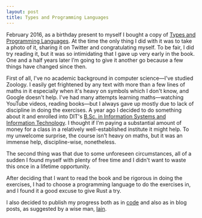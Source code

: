 ```yaml
---
layout: post
title: Types and Programming Languages
---
```

February 2016, as a birthday present to myself I bought a copy of [Types and Programming Languages](https://www.cis.upenn.edu/~bcpierce/tapl/).  At the time the only thing I did with it was to take a photo of it, sharing it on Twitter and congratulating myself.  To be fair, I did try reading it, but it was so intimidating that I gave up very early in the book. One and a half years later I’m going to give it another go because a few things have changed since then.

First of all, I've no academic background in computer science—I've studied Zoology.  I easily get frightened by any text with more than a few lines of maths in it especially when it's heavy on symbols which I don't know, and Google doesn't help.  I've had many attempts learning maths—watching YouTube videos, reading books—but I always gave up mostly due to lack of discipline in doing the exercises.  A year ago I decided to do something about it and enrolled into DIT's [B.Sc. in Information Systems and Information Technology](http://www.dt249.ie/). I thought if I'm paying a substantial amount of money for a class in a relatively well-established institute it might help. To my unwelcome surprise, the course isn't heavy on maths, but it was an immense help, discipline-wise, nonetheless.

The second thing was that due to some unforeseen circumstances, all of a sudden I found myself with plenty of free time and I didn't want to waste this once in a lifetime opportunity.

After deciding that I want to read the book and be rigorous in doing the exercises, I had to choose a programming language to do the exercises in, and I found it a good excuse to give Rust a try.

I also decided to publish my progress both as in [code](https://github.com/amir/tapl.rs) and also as in blog posts, as suggested by a wise man, [Iain](http://iainhull.github.io/).
